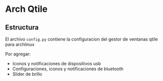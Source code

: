 # Arch Qtile

## Estructura
El archivo `config.py` contiene la configuracion del gestor de ventanas qtile para archlinux

Por agregar:
- Iconos y notificaciones de dispositivos usb
- Configuraciones, iconos y notificaciones de bluetooth
- Slider de brillo

